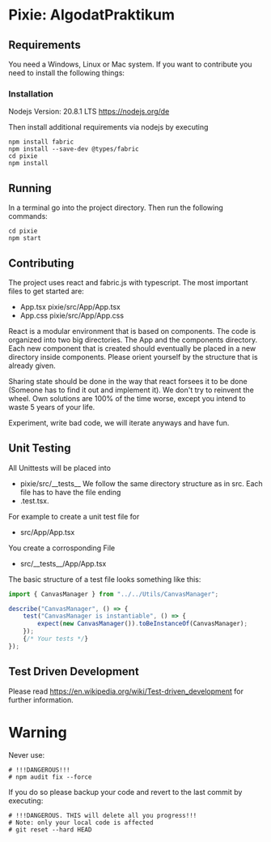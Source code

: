 # Pixie: AlgodatPraktikum

## Requirements
You need a Windows, Linux or Mac system. If you want to contribute you need to install the following things:

### Installation
Nodejs Version: 20.8.1 LTS
https://nodejs.org/de

Then install additional requirements via nodejs by executing

```
npm install fabric
npm install --save-dev @types/fabric
cd pixie
npm install
```

## Running
In a terminal go into the project directory. Then run the following commands:
```
cd pixie
npm start
```

## Contributing
The project uses react and fabric.js with typescript. The most important files to get started are:
- App.tsx pixie/src/App/App.tsx
- App.css pixie/src/App/App.css

React is a modular environment that is based on components. The code is organized into two big directories. The App and the components directory. Each new component that is created should eventually be placed in a new directory inside components. Please orient yourself by the structure that is already given.

Sharing state should be done in the way that react forsees it to be done (Someone has to find it out and implement it). We don't try to reinvent the wheel. Own solutions are 100% of the time worse, except you intend to waste 5 years of your life.

Experiment, write bad code, we will iterate anyways and have fun.

## Unit Testing
All Unittests will be placed into
- pixie/src/\_\_tests\_\_
We follow the same directory structure as in src.
Each file has to have the file ending
- .test.tsx.

For example to create a unit test file for 
- src/App/App.tsx 

You create a corrosponding File
- src/\_\_tests\_\_/App/App.tsx

The basic structure of a test file looks something like this:
```typescript
import { CanvasManager } from "../../Utils/CanvasManager";

describe("CanvasManager", () => {
    test("CanvasManager is instantiable", () => {
        expect(new CanvasManager()).toBeInstanceOf(CanvasManager);
    });
    {/* Your tests */}
});
```

## Test Driven Development
Please read https://en.wikipedia.org/wiki/Test-driven_development for further information.

# Warning
Never use:
```
# !!!DANGEROUS!!!
# npm audit fix --force
```
If you do so please backup your code and revert to the last commit by executing:
```
# !!!DANGEROUS. THIS will delete all you progress!!!
# Note: only your local code is affected
# git reset --hard HEAD
```